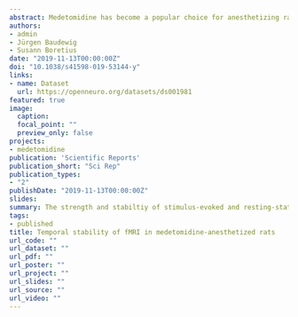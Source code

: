 ```yaml
---
abstract: Medetomidine has become a popular choice for anesthetizing rats during long-lasting sessions of blood-oxygen-level dependent (BOLD) functional magnetic resonance imaging (fMRI). Despite this, it has not yet been thoroughly established how commonly reported fMRI readouts evolve over several hours of medetomidine anesthesia and how they are affected by the precise timing, dose, and route of administration. We used four different protocols of medetomidine administration to anesthetize rats for up to six hours and repeatedly evaluated somatosensory stimulus-evoked BOLD responses and resting state functional connectivity. We found that the temporal evolution of fMRI readouts strongly depended on the method of administration. Intravenous administration of a medetomidine bolus (0.05 mg/kg), combined with a subsequent continuous infusion (0.1 mg/kg/h), led to temporally stable measures of stimulus-evoked activity and functional connectivity throughout the anesthesia. Deviating from the above protocol—by omitting the bolus, lowering the medetomidine dose, or using the subcutaneous route—compromised the stability of these measures in the initial two-hour period. We conclude that both an appropriate protocol of medetomidine administration and a suitable timing of fMRI experiments are crucial for obtaining consistent results. These factors should be considered for the design and interpretation of future rat fMRI studies.
authors:
- admin
- Jürgen Baudewig
- Susann Boretius
date: "2019-11-13T00:00:00Z"
doi: "10.1038/s41598-019-53144-y"
links:
- name: Dataset
  url: https://openneuro.org/datasets/ds001981
featured: true
image:
  caption:
  focal_point: ""
  preview_only: false
projects:
- medetomidine
publication: 'Scientific Reports'
publication_short: "Sci Rep"
publication_types:
- "2"
publishDate: "2019-11-13T00:00:00Z"
slides:
summary: The strength and stabiltiy of stimulus-evoked and resting-state fMRI measures under four different protocols of medetomidine administration in rats.
tags:
- published
title: Temporal stability of fMRI in medetomidine-anesthetized rats
url_code: ""
url_dataset: ""
url_pdf: ""
url_poster: ""
url_project: ""
url_slides: ""
url_source: ""
url_video: ""
---
```

